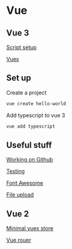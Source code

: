# Vue

## Vue 3
[Script setup](script-setup.md)

[Vuex](vue3-vuex.md)

## Set up
Create a project
```sh
vue create hello-world
```

Add typescript to vue 3
```sh
vue add typescript
```

## Useful stuff
[Working on Github](github.md)

[Testing](testing.md)

[Font Awesome](fontawesome.md)

[File upload](fileupload.md)

## Vue 2
[Minimal vuex store](minimal-vuex.md)

[Vue rouer](vue2-router.md)
